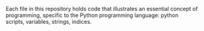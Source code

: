 Each file in this repository holds code that illustrates an essential concept of programming, specific to the Python programming language: python scripts, variables, strings, indices.
